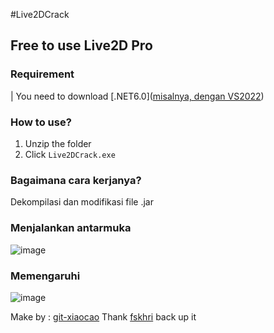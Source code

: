 #Live2DCrack

## Free to use Live2D Pro

### Requirement

| You need to download [.NET6.0]([misalnya, dengan VS2022](https://dotnet.microsoft.com/en-us/download/dotnet/6.0))

### How to use?

1. Unzip the folder
2. Click `Live2DCrack.exe`

### Bagaimana cara kerjanya?
Dekompilasi dan modifikasi file .jar

### Menjalankan antarmuka
![image](https://user-images.githubusercontent.com/76673990/151773462-b74ae4ae-5505-46ce-9e61-8320fa7af22d.png)

### Memengaruhi
![image](https://user-images.githubusercontent.com/76673990/151193376-f589bff0-f34e-46d3-ae1e-cad4458ebdc1.png)

Make by : [git-xiaocao](https://github.com/git-xiaocao)
Thank [fskhri](https://github.com/fskhri) back up it
